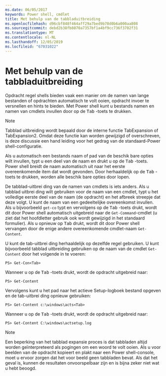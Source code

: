```yaml
---
ms.date: 06/05/2017
keywords: Power shell, cmdlet
title: Met behulp van de tabbladuitbreiding
ms.openlocfilehash: d96cbf848f464aff29a7bed9b70d0b6a000aa808
ms.sourcegitcommit: debd2b38fb8070a7357bf1a4bf9cc736f3702f31
ms.translationtype: MT
ms.contentlocale: nl-NL
ms.lasthandoff: 12/05/2019
ms.locfileid: "67031022"
---
```

# <a name="using-tab-expansion"></a>Met behulp van de tabbladuitbreiding

Opdracht regel shells bieden vaak een manier om de namen van lange bestanden of opdrachten automatisch te volt ooien, opdracht invoer te versnellen en hints te bieden. Met Power shell kunt u bestands namen en namen van cmdlets invullen door op de <kbd>Tab</kbd> -toets te drukken.

> [!NOTE]
> Tabblad uitbreiding wordt bepaald door de interne functie TabExpansion of TabExpansion2. Omdat deze functie kan worden gewijzigd of overschreven, is deze discussie een hand leiding voor het gedrag van de standaard-Power shell-configuratie.

Als u automatisch een bestands naam of pad van de beschik bare opties wilt invullen, typt u een deel van de naam en drukt u op de <kbd>Tab</kbd> -toets. Power shell breidt de naam automatisch uit naar het eerste overeenkomende item dat wordt gevonden. Door herhaaldelijk op de <kbd>Tab</kbd> -toets te drukken, worden alle beschik bare opties door lopen.

De tabblad-uitbrei ding van de namen van cmdlets is iets anders. Als u tabblad uitbrei ding wilt gebruiken voor de naam van een cmdlet, typt u het volledige eerste deel van de naam (de opdracht) en het afbreek streepje dat deze volgt. U kunt de naam van een gedeeltelijke overeenkomst invullen. Als u bijvoorbeeld `get-co` typt en vervolgens op de <kbd>Tab</kbd> -toets drukt, wordt dit door Power shell automatisch uitgebreid naar de `Get-Command`-cmdlet (u ziet dat het hoofdletter gebruik ook wordt gewijzigd in het standaard formulier). Als u opnieuw op <kbd>Tab</kbd> drukt, wordt dit door Power shell vervangen door de enige andere overeenkomende cmdlet-naam `Get-Content`.

U kunt de tab-uitbrei ding herhaaldelijk op dezelfde regel gebruiken. U kunt bijvoorbeeld tabblad uitbreiding gebruiken op de naam van de cmdlet `Get-Content` door het volgende in te voeren:

```
PS> Get-Con<Tab>
```

Wanneer u op de <kbd>Tab</kbd> -toets drukt, wordt de opdracht uitgebreid naar:

```
PS> Get-Content
```

Vervolgens kunt u het pad naar het actieve Setup-logboek bestand opgeven en de tab-uitbrei ding opnieuw gebruiken:

```
PS> Get-Content c:\windows\acts<Tab>
```

Wanneer u op de <kbd>Tab</kbd> -toets drukt, wordt de opdracht uitgebreid naar:

```
PS> Get-Content C:\windows\actsetup.log
```

> [!NOTE]
> Een beperking van het tabblad expansie proces is dat tabbladen altijd worden geïnterpreteerd als pogingen om een woord te volt ooien. Als u voor beelden van de opdracht kopieert en plakt naar een Power shell-console, moet u ervoor zorgen dat het voor beeld geen tabbladen bevat. Als dat het geval is, kunnen de resultaten onvoorspelbaar zijn en is bijna zeker niet wat u hebt beoogd.
